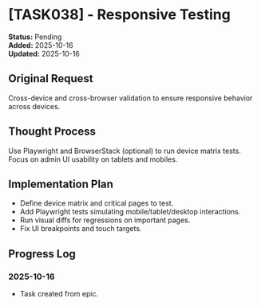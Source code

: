 # [TASK038] - Responsive Testing

**Status:** Pending  
**Added:** 2025-10-16  
**Updated:** 2025-10-16

## Original Request

Cross-device and cross-browser validation to ensure responsive behavior across devices.

## Thought Process

Use Playwright and BrowserStack (optional) to run device matrix tests. Focus on admin UI usability on tablets and mobiles.

## Implementation Plan

- Define device matrix and critical pages to test.
- Add Playwright tests simulating mobile/tablet/desktop interactions.
- Run visual diffs for regressions on important pages.
- Fix UI breakpoints and touch targets.

## Progress Log

### 2025-10-16

- Task created from epic.
